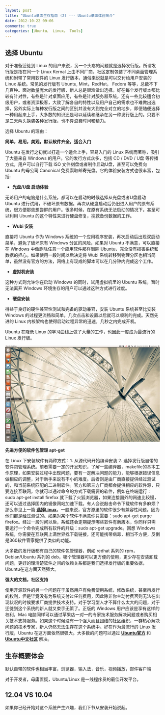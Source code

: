 ```yaml
---
layout: post
title: "Ubuntu桌面生存指南 (2) --- Ubuntu桌面体验简介"
date: 2012-10-22 09:06
comments: true
categories: [Ubuntu， Linux， Tools]
---
```



选择 Ubuntu
--------------------------

对于准备迁徙到 Linux 的用户来说，另一个头疼的问题就是选择发行版。所谓发行版是指在同一个 Linux Kernal 上由不同厂商，社区定制包装了不同桌面管理系统和附带了常用软件的 Linux 发行版本，通俗来说就是可以交付给用户安装的 Linux 系统。常见的发行版有 Ubuntu, Mint，RedHat， Fedora 等等，总数不下几百种。面对数量庞大的发行版，新人总是很难做出选择。好在每个发行版本都比较有针对性，有些是针对桌面应用，有些是针对服务器系统，还有一些比较适合初级用户，或者资深极客，大致了解各自的特性以及用户自己的需求也不难做出选择，另外实际上每种发行版之间的区别幷没有大到完全对立的地步，即便随便选择一种用起来上手，大多数的知识还是可以延续和继承在另一种发行版上的。只要不是三天两头换装各种发行版，也不算浪费时间和精力。

<!--more-->

选择 Ubuntu 的理由：

**简单，易用，美观，默认软件齐全，适合入门**

Ubuntu 在发行之初就以打造一个适合上手，容易入门的 Linux 系统而著称，吸引了大量来自 Windows 的用户。它的发行方式众多，包括 CD / DVD / U盘 等传播方式，用户可以自行下载 ISO 文件刻盘或者制作启动U盘，甚至可以免费向 Ubuntu 的母公司 Canonical 免费索取邮寄光盘。它的体验安装方式也很丰富，包括:

* **光盘/U盘 启动体验**

无论用户的电脑是什么系统，都可以在启动的时候选择从光盘或者U盘启动 Ubuntu 进行试用，不破坏原有数据。再次从硬盘启动后仍旧进入用户的原有系统，很方便那些想尝鲜的用户。很多时候，在原有系统无法启动的情况下，甚至可以利用 Ubuntu 的这个特性来进行硬盘修复，挽救备份数据的工作。

* **Wubi 安装**

直接将 Ubuntu 作为 Windows 系统的一个应用程序安装，再次启动后出现双启动菜单，避免了破坏原有 Windows 分区的风险，如果对 Ubuntu 不满意，可以直接在 Windows 中像删除任意一个应用软件那样删除 Ubuntu，完全没有损害系统和数据的担心。如果使用一段时间以后决定将 Wubi 系统转移到物理分区也相当简单，虽然没有官方的方法，网络上有现成的脚本可以在几分钟内完成这个工作。

* **虚拟机安装**

这种方式则允许你在启动 Windows 的同时，试用虚拟机里的 Ubuntu 系统。暂时无法离开 Windows 环境生存的用户可以通过这种方式进行过度。

* **硬盘安装**

得益于良好的硬件兼容性测试和完备的驱动兼容，安装 Ubuntu 系统甚至比安装 Windows 的过程更流畅和简单，几次点击和设置以后就可以顺利的完成。天然先进的 Linux 内核架构也使得启动过程异常的迅速，几秒之内完成开机。

Ubuntu 在降低 Linux 的学习曲线上做了大量的工作，也因此一度成为最流行的 Linux 发行版。

![desktop]


**先进方便的软件包管理 apt-get**

在 Linux 下安装软件有两种方式：1. 从源代码开始编译安装 2. 选择发行版自带的软件包管理系统。前者需要一定的开发知识，了解一些编译器，makefile的基本工作原理，如果安装过程中出现问题，要有一定解决问题的能力，能够根据错误信息做相应的调整，对于新手来说有不小的难度。后者则是由厂商直接提供经过测试的，和当前系统匹配的二进制软件。官方和第三方厂商都会提供相应的软件源，只要连接互联网，你就可以通过命令的方式下载需要的软件，例如在终端运行：sudo apt-get install firefox 就下载了火狐浏览器，如果连接国外的网速比较慢，还可以通过选择国内的镜像网站加速下载。有人会说敲击命令下载软件有多麻烦？那么参见上一篇 **[选择Linux]**。一般来说，官方源里的软件很少有兼容性问题，因为他们都是经过测试的。如果对某个软件不满意你只需要：sudo apt-get purge firefox。经过一段时间以后，系统还会定期提示哪些软件有新版本，你同样只需要运行一个命令完成所有软件的升级：sudo apt-get upgrade。回想 Windows 系统，你需要在互联网上满世界找下载链接，还可能携带病毒，相当不方便，反倒是360软件管家提供了类似的功能。

大多数的发行版都有自己的软件包管理器，例如 redhat 系列的 rpm， Debian/Ubuntu 系列的 deb，哪个管理器可以更方便的使用，更少存在安装卸载问题，更好的理清楚软件之间的依赖关系都是我们选择发行版的重要依据， Ubuntu在这方面天然强大。


**强大的文档，社区支持**

使用开源软件的另一个问题在于虽然用户有免费使用系统，修改系统，甚至再发行的权利，但是毕竟没有为系统支付过任何费用，因此除非你主动付费否则无法在出现状况的时候要求厂商提供技术支持。对于学习型人才不算什么太大的问题，对于迁徙到这个系统的新人就又束手无策了。正版的 Windows 用户应该是享有这样的权利，Mac 电脑同样可以通过苹果店一对一的专家技术服务解决问题或者购买相关技术支持服务。如果这个时候没有一个强大而且团结的社区组织，一群热心解决问题的技术专家，新人仍然无法生存在这个系统中。好在作为最流行的 Linux 发行版，Ubuntu 在这方面依然很强大。大多数的问题可以通过 **[Ubuntu官方]** 和 **[Ubuntu中文社区]** 解决。


生存概要体会
--------------------------
默认自带的软件也相当丰富，浏览器，输入法，音乐，视频播放，邮件客户端

对于开发者，毋庸置疑，Ubuntu/Linux 是一线程序员的最佳开发平台。


12.04 VS 10.04
--------------------------



如果你已经开始对这个系统产生兴趣，我们下节从安装开始说起。



[desktop]: /images/ubuntu_living_handbook/desktop.png
[选择Linux]: /blog/2012/10/14/ubuntu-living-handbook/
[Ubuntu官方]: http://www.ubuntu.com.cn/
[Ubuntu中文社区]: http://forum.ubuntu.org.cn/
